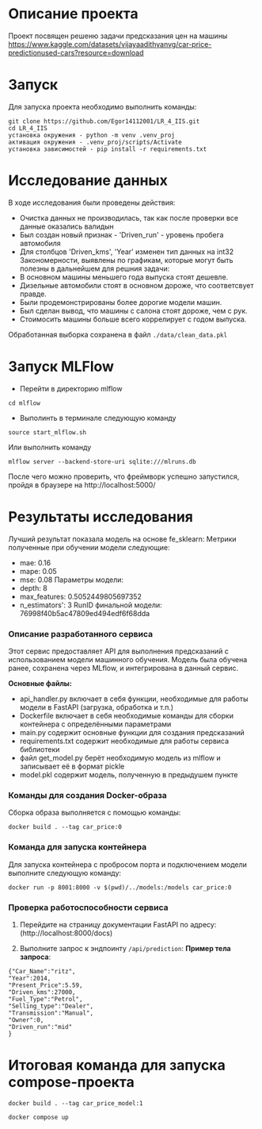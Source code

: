 # Описание проекта
Проект посвящен решеню задачи предсказания цен на машины
https://www.kaggle.com/datasets/vijayaadithyanvg/car-price-predictionused-cars?resource=download

# Запуск
Для запуска проекта необходимо выполнить команды:
```
git clone https://github.com/Egor14112001/LR_4_IIS.git
cd LR_4_IIS
установка окружения - python -m venv .venv_proj
активация окружения - .venv_proj/scripts/Activate
установка зависимостей - pip install -r requirements.txt
```

# Исследование данных
В ходе исследования были проведены действия:
 * Очистка данных не производилась, так как после проверки все данные оказались валидын
 * Был создан новый признак - 'Driven_run' - уровень пробега автомобиля
 * Для столбцов 'Driven_kms', 'Year' изменен тип данных на int32
Закономерности, выявлены по графикам, которые могут быть полезны в дальнейшем для решния задачи:
 * В основном машины меньшего года выпуска стоят дешевле.
 * Дизельные автомобили стоят в основном дороже, что соответсвует правде.
 * Были продемонстрированы более дорогие модели машин.
 * Был сделан вывод, что машины с салона стоят дороже, чем с рук.
 * Стоимосить машины больше всего коррелирует с годом выпуска.

Обработанная выборка сохранена в файл `./data/clean_data.pkl`

# Запуск MLFlow
* Перейти в директорию mlflow
```
cd mlflow
```
* Выполинть в терминале следующую команду
```
source start_mlflow.sh
```
Или выполнить команду
```
mlflow server --backend-store-uri sqlite:///mlruns.db
```
После чего можно проверить, что фреймворк успешно запустился, пройдя в браузере на http://localhost:5000/
# Результаты исследования
Лучший результат показала модель на основе fe_sklearn:
Метрики полученные при обучении модели следующие:
* mae: 0.16
* mape: 0.05
* mse: 0.08
Параметры модели:
* depth: 8
* max_features: 0.5052449805697352
* n_estimators': 3
RunID финальной модели: 76998f40b5ac47809ed494edf6f68dda
### Описание разработанного сервиса
Этот сервис предоставляет API для выполнения предсказаний с использованием модели машинного обучения. Модель была обучена ранее, сохранена через MLflow, и интегрирована в данный сервис.

**Основные файлы:**
- api_handler.py включает в себя функции, необходимые для работы модели в FastAPI (загрузка, обработка и т.п.)
- Dockerfile включает в себя необходимые команды для сборки контейнера с определёнными параметрами
- main.py содержит основные функции для создания предсказаний
- requirements.txt содержит необходимые для работы сервиса библиотеки
- файл get_model.py берёт необходимую модель из mlflow и записывает её в формат pickle
- model.pkl содержит модель, полученную в предыдушем пункте

  
### Команды для создания Docker-образа
Сборка образа выполняется с помощью команды:
```
docker build . --tag car_price:0
```

### Команда для запуска контейнера
Для запуска контейнера с пробросом порта и подключением модели выполните следующую команду:
```
docker run -p 8001:8000 -v $(pwd)/../models:/models car_price:0
```
### Проверка работоспособности сервиса
1. Перейдите на страницу документации FastAPI по адресу:
   (http://localhost:8000/docs)

2. Выполните запрос к эндпоинту `/api/prediction`:
   **Пример тела запроса**:
```  
{"Car_Name":"ritz",
"Year":2014,
"Present_Price":5.59,
"Driven_kms":27000,
"Fuel_Type":"Petrol",
"Selling_type":"Dealer",
"Transmission":"Manual",
"Owner":0,
"Driven_run":"mid"
}
```
# Итоговая команда для запуска compose-проекта

``` docker build . --tag car_price_model:1 ```

``` docker compose up ```